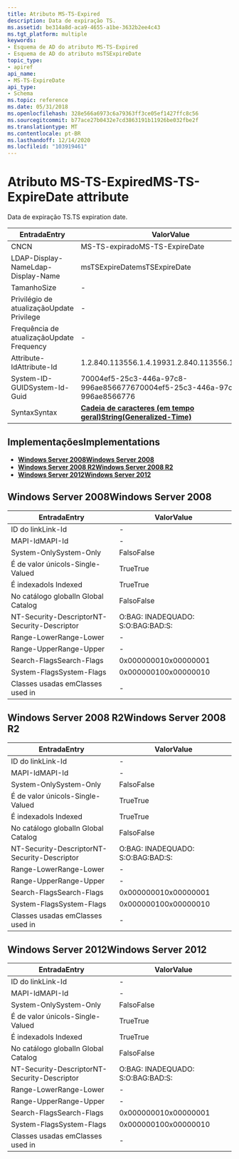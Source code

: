 ```yaml
---
title: Atributo MS-TS-Expired
description: Data de expiração TS.
ms.assetid: be314a8d-aca9-4655-a1be-3632b2ee4c43
ms.tgt_platform: multiple
keywords:
- Esquema de AD do atributo MS-TS-Expired
- Esquema de AD do atributo msTSExpireDate
topic_type:
- apiref
api_name:
- MS-TS-ExpireDate
api_type:
- Schema
ms.topic: reference
ms.date: 05/31/2018
ms.openlocfilehash: 328e566a6973c6a79363ff3ce05ef1427ffc8c56
ms.sourcegitcommit: b77ace27b0432e7cd3863191b11926be032fbe2f
ms.translationtype: MT
ms.contentlocale: pt-BR
ms.lasthandoff: 12/14/2020
ms.locfileid: "103919461"
---
```

# <a name="ms-ts-expiredate-attribute"></a><span data-ttu-id="1a135-105">Atributo MS-TS-Expired</span><span class="sxs-lookup"><span data-stu-id="1a135-105">MS-TS-ExpireDate attribute</span></span>

<span data-ttu-id="1a135-106">Data de expiração TS.</span><span class="sxs-lookup"><span data-stu-id="1a135-106">TS expiration date.</span></span>



| <span data-ttu-id="1a135-107">Entrada</span><span class="sxs-lookup"><span data-stu-id="1a135-107">Entry</span></span> | <span data-ttu-id="1a135-108">Valor</span><span class="sxs-lookup"><span data-stu-id="1a135-108">Value</span></span> |
|-------------------|---------------------------------------------------------------|
| <span data-ttu-id="1a135-109">CN</span><span class="sxs-lookup"><span data-stu-id="1a135-109">CN</span></span>                | <span data-ttu-id="1a135-110">MS-TS-expirado</span><span class="sxs-lookup"><span data-stu-id="1a135-110">MS-TS-ExpireDate</span></span>                                              |
| <span data-ttu-id="1a135-111">LDAP-Display-Name</span><span class="sxs-lookup"><span data-stu-id="1a135-111">Ldap-Display-Name</span></span> | <span data-ttu-id="1a135-112">msTSExpireDate</span><span class="sxs-lookup"><span data-stu-id="1a135-112">msTSExpireDate</span></span>                                                |
| <span data-ttu-id="1a135-113">Tamanho</span><span class="sxs-lookup"><span data-stu-id="1a135-113">Size</span></span>              | \-                                                            |
| <span data-ttu-id="1a135-114">Privilégio de atualização</span><span class="sxs-lookup"><span data-stu-id="1a135-114">Update Privilege</span></span>  | \-                                                            |
| <span data-ttu-id="1a135-115">Frequência de atualização</span><span class="sxs-lookup"><span data-stu-id="1a135-115">Update Frequency</span></span>  | \-                                                            |
| <span data-ttu-id="1a135-116">Attribute-Id</span><span class="sxs-lookup"><span data-stu-id="1a135-116">Attribute-Id</span></span>      | <span data-ttu-id="1a135-117">1.2.840.113556.1.4.1993</span><span class="sxs-lookup"><span data-stu-id="1a135-117">1.2.840.113556.1.4.1993</span></span>                                       |
| <span data-ttu-id="1a135-118">System-ID-GUID</span><span class="sxs-lookup"><span data-stu-id="1a135-118">System-Id-Guid</span></span>    | <span data-ttu-id="1a135-119">70004ef5-25c3-446a-97c8-996ae8566776</span><span class="sxs-lookup"><span data-stu-id="1a135-119">70004ef5-25c3-446a-97c8-996ae8566776</span></span>                          |
| <span data-ttu-id="1a135-120">Syntax</span><span class="sxs-lookup"><span data-stu-id="1a135-120">Syntax</span></span>            | [<span data-ttu-id="1a135-121">**Cadeia de caracteres (em tempo geral)**</span><span class="sxs-lookup"><span data-stu-id="1a135-121">**String(Generalized-Time)**</span></span>](s-string-generalized-time.md) |



## <a name="implementations"></a><span data-ttu-id="1a135-122">Implementações</span><span class="sxs-lookup"><span data-stu-id="1a135-122">Implementations</span></span>

-   [<span data-ttu-id="1a135-123">**Windows Server 2008**</span><span class="sxs-lookup"><span data-stu-id="1a135-123">**Windows Server 2008**</span></span>](#windows-server-2008)
-   [<span data-ttu-id="1a135-124">**Windows Server 2008 R2**</span><span class="sxs-lookup"><span data-stu-id="1a135-124">**Windows Server 2008 R2**</span></span>](#windows-server-2008-r2)
-   [<span data-ttu-id="1a135-125">**Windows Server 2012**</span><span class="sxs-lookup"><span data-stu-id="1a135-125">**Windows Server 2012**</span></span>](#windows-server-2012)

## <a name="windows-server-2008"></a><span data-ttu-id="1a135-126">Windows Server 2008</span><span class="sxs-lookup"><span data-stu-id="1a135-126">Windows Server 2008</span></span>



| <span data-ttu-id="1a135-127">Entrada</span><span class="sxs-lookup"><span data-stu-id="1a135-127">Entry</span></span> | <span data-ttu-id="1a135-128">Valor</span><span class="sxs-lookup"><span data-stu-id="1a135-128">Value</span></span> |
|------------------------|--------------|
| <span data-ttu-id="1a135-129">ID do link</span><span class="sxs-lookup"><span data-stu-id="1a135-129">Link-Id</span></span>                | \-           |
| <span data-ttu-id="1a135-130">MAPI-Id</span><span class="sxs-lookup"><span data-stu-id="1a135-130">MAPI-Id</span></span>                | \-           |
| <span data-ttu-id="1a135-131">System-Only</span><span class="sxs-lookup"><span data-stu-id="1a135-131">System-Only</span></span>            | <span data-ttu-id="1a135-132">Falso</span><span class="sxs-lookup"><span data-stu-id="1a135-132">False</span></span>        |
| <span data-ttu-id="1a135-133">É de valor único</span><span class="sxs-lookup"><span data-stu-id="1a135-133">Is-Single-Valued</span></span>       | <span data-ttu-id="1a135-134">True</span><span class="sxs-lookup"><span data-stu-id="1a135-134">True</span></span>         |
| <span data-ttu-id="1a135-135">É indexado</span><span class="sxs-lookup"><span data-stu-id="1a135-135">Is Indexed</span></span>             | <span data-ttu-id="1a135-136">True</span><span class="sxs-lookup"><span data-stu-id="1a135-136">True</span></span>         |
| <span data-ttu-id="1a135-137">No catálogo global</span><span class="sxs-lookup"><span data-stu-id="1a135-137">In Global Catalog</span></span>      | <span data-ttu-id="1a135-138">Falso</span><span class="sxs-lookup"><span data-stu-id="1a135-138">False</span></span>        |
| <span data-ttu-id="1a135-139">NT-Security-Descriptor</span><span class="sxs-lookup"><span data-stu-id="1a135-139">NT-Security-Descriptor</span></span> | <span data-ttu-id="1a135-140">O:BAG: INADEQUADO: S:</span><span class="sxs-lookup"><span data-stu-id="1a135-140">O:BAG:BAD:S:</span></span> |
| <span data-ttu-id="1a135-141">Range-Lower</span><span class="sxs-lookup"><span data-stu-id="1a135-141">Range-Lower</span></span>            | \-           |
| <span data-ttu-id="1a135-142">Range-Upper</span><span class="sxs-lookup"><span data-stu-id="1a135-142">Range-Upper</span></span>            | \-           |
| <span data-ttu-id="1a135-143">Search-Flags</span><span class="sxs-lookup"><span data-stu-id="1a135-143">Search-Flags</span></span>           | <span data-ttu-id="1a135-144">0x00000001</span><span class="sxs-lookup"><span data-stu-id="1a135-144">0x00000001</span></span>   |
| <span data-ttu-id="1a135-145">System-Flags</span><span class="sxs-lookup"><span data-stu-id="1a135-145">System-Flags</span></span>           | <span data-ttu-id="1a135-146">0x00000010</span><span class="sxs-lookup"><span data-stu-id="1a135-146">0x00000010</span></span>   |
| <span data-ttu-id="1a135-147">Classes usadas em</span><span class="sxs-lookup"><span data-stu-id="1a135-147">Classes used in</span></span>        | \-           |



## <a name="windows-server-2008-r2"></a><span data-ttu-id="1a135-148">Windows Server 2008 R2</span><span class="sxs-lookup"><span data-stu-id="1a135-148">Windows Server 2008 R2</span></span>



| <span data-ttu-id="1a135-149">Entrada</span><span class="sxs-lookup"><span data-stu-id="1a135-149">Entry</span></span> | <span data-ttu-id="1a135-150">Valor</span><span class="sxs-lookup"><span data-stu-id="1a135-150">Value</span></span> |
|------------------------|--------------|
| <span data-ttu-id="1a135-151">ID do link</span><span class="sxs-lookup"><span data-stu-id="1a135-151">Link-Id</span></span>                | \-           |
| <span data-ttu-id="1a135-152">MAPI-Id</span><span class="sxs-lookup"><span data-stu-id="1a135-152">MAPI-Id</span></span>                | \-           |
| <span data-ttu-id="1a135-153">System-Only</span><span class="sxs-lookup"><span data-stu-id="1a135-153">System-Only</span></span>            | <span data-ttu-id="1a135-154">Falso</span><span class="sxs-lookup"><span data-stu-id="1a135-154">False</span></span>        |
| <span data-ttu-id="1a135-155">É de valor único</span><span class="sxs-lookup"><span data-stu-id="1a135-155">Is-Single-Valued</span></span>       | <span data-ttu-id="1a135-156">True</span><span class="sxs-lookup"><span data-stu-id="1a135-156">True</span></span>         |
| <span data-ttu-id="1a135-157">É indexado</span><span class="sxs-lookup"><span data-stu-id="1a135-157">Is Indexed</span></span>             | <span data-ttu-id="1a135-158">True</span><span class="sxs-lookup"><span data-stu-id="1a135-158">True</span></span>         |
| <span data-ttu-id="1a135-159">No catálogo global</span><span class="sxs-lookup"><span data-stu-id="1a135-159">In Global Catalog</span></span>      | <span data-ttu-id="1a135-160">Falso</span><span class="sxs-lookup"><span data-stu-id="1a135-160">False</span></span>        |
| <span data-ttu-id="1a135-161">NT-Security-Descriptor</span><span class="sxs-lookup"><span data-stu-id="1a135-161">NT-Security-Descriptor</span></span> | <span data-ttu-id="1a135-162">O:BAG: INADEQUADO: S:</span><span class="sxs-lookup"><span data-stu-id="1a135-162">O:BAG:BAD:S:</span></span> |
| <span data-ttu-id="1a135-163">Range-Lower</span><span class="sxs-lookup"><span data-stu-id="1a135-163">Range-Lower</span></span>            | \-           |
| <span data-ttu-id="1a135-164">Range-Upper</span><span class="sxs-lookup"><span data-stu-id="1a135-164">Range-Upper</span></span>            | \-           |
| <span data-ttu-id="1a135-165">Search-Flags</span><span class="sxs-lookup"><span data-stu-id="1a135-165">Search-Flags</span></span>           | <span data-ttu-id="1a135-166">0x00000001</span><span class="sxs-lookup"><span data-stu-id="1a135-166">0x00000001</span></span>   |
| <span data-ttu-id="1a135-167">System-Flags</span><span class="sxs-lookup"><span data-stu-id="1a135-167">System-Flags</span></span>           | <span data-ttu-id="1a135-168">0x00000010</span><span class="sxs-lookup"><span data-stu-id="1a135-168">0x00000010</span></span>   |
| <span data-ttu-id="1a135-169">Classes usadas em</span><span class="sxs-lookup"><span data-stu-id="1a135-169">Classes used in</span></span>        | \-           |



## <a name="windows-server-2012"></a><span data-ttu-id="1a135-170">Windows Server 2012</span><span class="sxs-lookup"><span data-stu-id="1a135-170">Windows Server 2012</span></span>



| <span data-ttu-id="1a135-171">Entrada</span><span class="sxs-lookup"><span data-stu-id="1a135-171">Entry</span></span> | <span data-ttu-id="1a135-172">Valor</span><span class="sxs-lookup"><span data-stu-id="1a135-172">Value</span></span> |
|------------------------|--------------|
| <span data-ttu-id="1a135-173">ID do link</span><span class="sxs-lookup"><span data-stu-id="1a135-173">Link-Id</span></span>                | \-           |
| <span data-ttu-id="1a135-174">MAPI-Id</span><span class="sxs-lookup"><span data-stu-id="1a135-174">MAPI-Id</span></span>                | \-           |
| <span data-ttu-id="1a135-175">System-Only</span><span class="sxs-lookup"><span data-stu-id="1a135-175">System-Only</span></span>            | <span data-ttu-id="1a135-176">Falso</span><span class="sxs-lookup"><span data-stu-id="1a135-176">False</span></span>        |
| <span data-ttu-id="1a135-177">É de valor único</span><span class="sxs-lookup"><span data-stu-id="1a135-177">Is-Single-Valued</span></span>       | <span data-ttu-id="1a135-178">True</span><span class="sxs-lookup"><span data-stu-id="1a135-178">True</span></span>         |
| <span data-ttu-id="1a135-179">É indexado</span><span class="sxs-lookup"><span data-stu-id="1a135-179">Is Indexed</span></span>             | <span data-ttu-id="1a135-180">True</span><span class="sxs-lookup"><span data-stu-id="1a135-180">True</span></span>         |
| <span data-ttu-id="1a135-181">No catálogo global</span><span class="sxs-lookup"><span data-stu-id="1a135-181">In Global Catalog</span></span>      | <span data-ttu-id="1a135-182">Falso</span><span class="sxs-lookup"><span data-stu-id="1a135-182">False</span></span>        |
| <span data-ttu-id="1a135-183">NT-Security-Descriptor</span><span class="sxs-lookup"><span data-stu-id="1a135-183">NT-Security-Descriptor</span></span> | <span data-ttu-id="1a135-184">O:BAG: INADEQUADO: S:</span><span class="sxs-lookup"><span data-stu-id="1a135-184">O:BAG:BAD:S:</span></span> |
| <span data-ttu-id="1a135-185">Range-Lower</span><span class="sxs-lookup"><span data-stu-id="1a135-185">Range-Lower</span></span>            | \-           |
| <span data-ttu-id="1a135-186">Range-Upper</span><span class="sxs-lookup"><span data-stu-id="1a135-186">Range-Upper</span></span>            | \-           |
| <span data-ttu-id="1a135-187">Search-Flags</span><span class="sxs-lookup"><span data-stu-id="1a135-187">Search-Flags</span></span>           | <span data-ttu-id="1a135-188">0x00000001</span><span class="sxs-lookup"><span data-stu-id="1a135-188">0x00000001</span></span>   |
| <span data-ttu-id="1a135-189">System-Flags</span><span class="sxs-lookup"><span data-stu-id="1a135-189">System-Flags</span></span>           | <span data-ttu-id="1a135-190">0x00000010</span><span class="sxs-lookup"><span data-stu-id="1a135-190">0x00000010</span></span>   |
| <span data-ttu-id="1a135-191">Classes usadas em</span><span class="sxs-lookup"><span data-stu-id="1a135-191">Classes used in</span></span>        | \-           |



 

 




